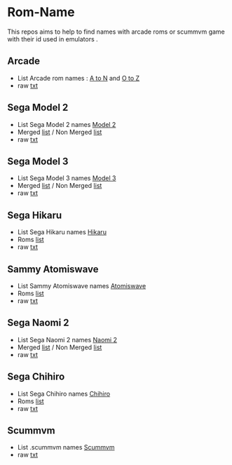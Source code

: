 # Rom-Name
This repos aims to help to find names with arcade roms or scummvm game with their id used in emulators . 

## Arcade 
- List Arcade rom names : [A to N](https://github.com/matakko/rom-name/blob/main/systems/arcade-a-to-n.md) and [O to Z](https://github.com/matakko/rom-name/blob/main/systems/arcade-o-to-z.md)
- raw [txt](https://github.com/matakko/rom-name/blob/main/txt/arcade-name.txt)

## Sega Model 2

- List Sega Model 2 names [Model 2](https://github.com/matakko/rom-name/blob/main/systems/model2.md)
- Merged [list](https://github.com/matakko/rom-name/blob/main/systems/model2.md#merged-list) / Non Merged [list](https://github.com/matakko/rom-name/blob/main/systems/model2.md#non-merged-list)
- raw [txt](https://github.com/matakko/rom-name/blob/main/txt/model2-name.txt)

## Sega Model 3

- List Sega Model 3 names [Model 3](https://github.com/matakko/rom-name/blob/main/systems/model3.md)
- Merged [list](https://github.com/matakko/rom-name/blob/main/systems/model3.md#merged-list) / Non Merged [list](https://github.com/matakko/rom-name/blob/main/systems/model3.md#non-merged-list)
- raw [txt](https://github.com/matakko/rom-name/blob/main/txt/model3-name.txt)

## Sega Hikaru

- List Sega Hikaru names [Hikaru](https://github.com/matakko/rom-name/blob/main/systems/hikaru.md)
- Roms [list](https://github.com/matakko/rom-name/blob/main/systems/hikaru.md#roms-list) 
- raw [txt](https://github.com/matakko/rom-name/blob/main/txt/hikaru-name.txt)

## Sammy Atomiswave

- List Sammy Atomiswave names [Atomiswave](https://github.com/matakko/rom-name/blob/main/systems/atomiswave.md)
- Roms [list](https://github.com/matakko/rom-name/blob/main/systems/atomiswave.md#roms-list) 
- raw [txt](https://github.com/matakko/rom-name/blob/main/txt/atomiswave-name.txt)

## Sega Naomi 2

- List Sega Naomi 2 names [Naomi 2](https://github.com/matakko/rom-name/blob/main/systems/naomi2.md)
- Merged [list](https://github.com/matakko/rom-name/blob/main/systems/naomi2.md#merged-list) / Non Merged [list](https://github.com/matakko/rom-name/blob/main/systems/naomi2.md#non-merged-list)
- raw [txt](https://github.com/matakko/rom-name/blob/main/txt/naomi2-name.txt)

## Sega Chihiro

- List Sega Chihiro names [Chihiro](https://github.com/matakko/rom-name/blob/main/systems/chihiro.md)
- Roms [list](https://github.com/matakko/rom-name/blob/main/systems/chihiro.md#chihiro) 
- raw [txt](https://github.com/matakko/rom-name/blob/main/txt/chihiro-name.txt)


## Scummvm

- List .scummvm names [Scummvm](https://github.com/matakko/rom-name/blob/main/systems/scummvm.md)
- raw [txt](https://github.com/matakko/rom-name/blob/main/txt/scummvm-name.txt)
